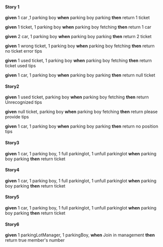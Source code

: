 #### Story 1
**given**
   1 car ,1 parking boy
 **when**
    parking boy parking
 **then**
    return 1 ticket



 **given**
   1 ticket, 1 parking boy
 **when**
    parking boy fetching
 **then**
    return 1 car



 **given**
    2 car, 1 parking boy
 **when**
    parking boy parking
 **then**
    return 2 ticket



 **given**
    1 wrong ticket, 1 parking boy
 **when**
    parking boy fetching
 **then**
    return no ticket error tips



 **given**
    1 used ticket, 1 parking boy
 **when**
     parking boy fetching
 **then**
    return ticket used tips

 **given**
    1 car, 1 parking boy
 **when**
     parking boy parking
 **then**
    return null ticket


#### Story2
 **given**
    1 used ticket, parking boy
 **when**
     parking boy fetching
 **then**
    return Unrecognized tips
    
 **given**
     null ticket, parking boy
 **when**
      parking boy fetching
 **then**
     return please provide tips

 **given**
    1 car, 1 parking boy
 **when**
     parking boy parking
 **then**
    return no position tips
    
    
 #### Story3
 **given**
    1 car, 1 parking boy, 1 full parkinglot, 1 unfull parkinglot
 **when**
     parking boy parking
 **then**
    return ticket 
 
  #### Story4
  **given**
     1 car, 1 parking boy, 1 full parkinglot, 1 unfull parkinglot
  **when**
      parking boy parking
  **then**
     return ticket
     
  #### Story5
  **given**
     1 car, 1 parking boy, 1 full parkinglot, 1 unfull parkinglot
  **when**
      parking boy parking
  **then**
     return ticket 

  #### Story6
  **given**
     1 parkingLotManager, 1 parkingBoy, 
  **when**
      Join in management 
  **then**
     return true member's number 